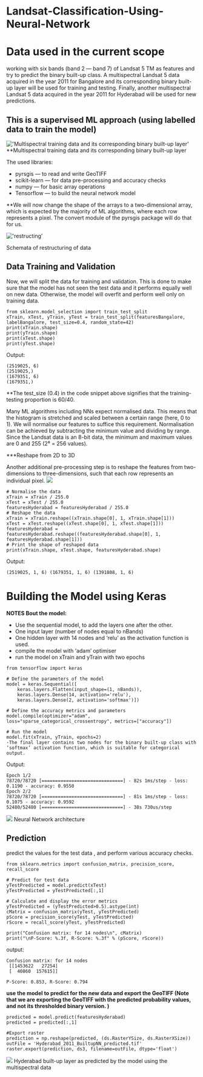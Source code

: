 # Landsat-Classification-Using-Neural-Network

# Data used in the current scope

working with six bands (band 2 — band 7) of Landsat 5 TM as features and try to predict the binary built-up class. A multispectral Landsat 5 data acquired in the year 2011 for Bangalore and its corresponding binary built-up layer will be used for training and testing. Finally, another multispectral Landsat 5 data acquired in the year 2011 for Hyderabad will be used for new predictions.

##  This is a supervised ML approach (using labelled data to train the model)
!['Multispectral training data and its corresponding binary built-up layer'](imag1.png)
**Multispectral training data and its corresponding binary built-up layer

The used libraries: 
- pyrsgis — to read and write GeoTIFF
- scikit-learn — for data pre-processing and accuracy checks
- numpy — for basic array operations
- Tensorflow — to build the neural network model

**We will now change the shape of the arrays to a two-dimensional array, which is expected by the majority of ML algorithms, where each row represents a pixel. The convert module of the pyrsgis package will do that for us.

!['restructing'](imag2.png)

Schemata of restructuring of data

## Data Training and Validation
Now, we will split the data for training and validation. This is done to make sure that the model has not seen the test data and it performs equally well on new data. Otherwise, the model will overfit and perform well only on training data.

```
from sklearn.model_selection import train_test_split
xTrain, xTest, yTrain, yTest = train_test_split(featuresBangalore, labelBangalore, test_size=0.4, random_state=42)
print(xTrain.shape)
print(yTrain.shape)
print(xTest.shape)
print(yTest.shape)
```
Output: 
```
(2519025, 6)
(2519025,)
(1679351, 6)
(1679351,)
```

**The test_size (0.4) in the code snippet above signifies that the training-testing proportion is 60/40.

Many ML algorithms including NNs expect normalised data. This means that the histogram is stretched and scaled between a certain range (here, 0 to 1). We will normalise our features to suffice this requirement. Normalisation can be achieved by subtracting the minimum value and dividing by range. Since the Landsat data is an 8-bit data, the minimum and maximum values are 0 and 255 (2⁸ = 256 values).

***Reshape from 2D to 3D 

Another additional pre-processing step is to reshape the features from two-dimensions to three-dimensions, such that each row represents an individual pixel.
![](imag3.png)

```
# Normalise the data
xTrain = xTrain / 255.0
xTest = xTest / 255.0
featuresHyderabad = featuresHyderabad / 255.0
# Reshape the data
xTrain = xTrain.reshape((xTrain.shape[0], 1, xTrain.shape[1]))
xTest = xTest.reshape((xTest.shape[0], 1, xTest.shape[1]))
featuresHyderabad = featuresHyderabad.reshape((featuresHyderabad.shape[0], 1, featuresHyderabad.shape[1]))
# Print the shape of reshaped data
print(xTrain.shape, xTest.shape, featuresHyderabad.shape)
```
Output: 
```
(2519025, 1, 6) (1679351, 1, 6) (1391808, 1, 6)
```
# Building the Model using Keras
**NOTES Bout the model:**

- Use the sequential model, to add the layers one after the other. 
- One input layer (number of nodes equal to nBands)
- One hidden layer with 14 nodes and ‘relu’ as the activation function is used. 
- compile the model with ‘adam’ optimiser
- run the model on xTrain and yTrain with two epochs 

```
from tensorflow import keras

# Define the parameters of the model
model = keras.Sequential([
    keras.layers.Flatten(input_shape=(1, nBands)),
    keras.layers.Dense(14, activation='relu'),
    keras.layers.Dense(2, activation='softmax')])

# Define the accuracy metrics and parameters
model.compile(optimizer="adam", loss="sparse_categorical_crossentropy", metrics=["accuracy"])

# Run the model
model.fit(xTrain, yTrain, epochs=2)
-The final layer contains two nodes for the binary built-up class with ‘softmax’ activation function, which is suitable for categorical output. 

```
Output: 

```
Epoch 1/2
78720/78720 [==============================] - 82s 1ms/step - loss: 0.1190 - accuracy: 0.9550
Epoch 2/2
78720/78720 [==============================] - 81s 1ms/step - loss: 0.1075 - accuracy: 0.9592
52480/52480 [==============================] - 38s 730us/step

```

![](imag4.png)
Neural Network architecture

## Prediction
predict the values for the test data , and perform various accuracy checks.
```
from sklearn.metrics import confusion_matrix, precision_score, recall_score

# Predict for test data 
yTestPredicted = model.predict(xTest)
yTestPredicted = yTestPredicted[:,1]

# Calculate and display the error metrics
yTestPredicted = (yTestPredicted>0.5).astype(int)
cMatrix = confusion_matrix(yTest, yTestPredicted)
pScore = precision_score(yTest, yTestPredicted)
rScore = recall_score(yTest, yTestPredicted)

print("Confusion matrix: for 14 nodes\n", cMatrix)
print("\nP-Score: %.3f, R-Score: %.3f" % (pScore, rScore))

```
output: 
```
Confusion matrix: for 14 nodes
 [[1453622   27254]
 [  40860  157615]]

P-Score: 0.853, R-Score: 0.794
```

**use the model to predict for the new data and export the GeoTIFF  (Note that we are exporting the GeoTIFF with the predicted probability values, and not its thresholded binary version. )**

```
predicted = model.predict(featuresHyderabad)
predicted = predicted[:,1]

#Export raster
prediction = np.reshape(predicted, (ds.RasterYSize, ds.RasterXSize))
outFile = 'Hyderabad_2011_BuiltupNN_predicted.tif'
raster.export(prediction, ds3, filename=outFile, dtype='float')

```

![](imag5.png)
Hyderabad built-up layer as predicted by the model using the multispectral data
